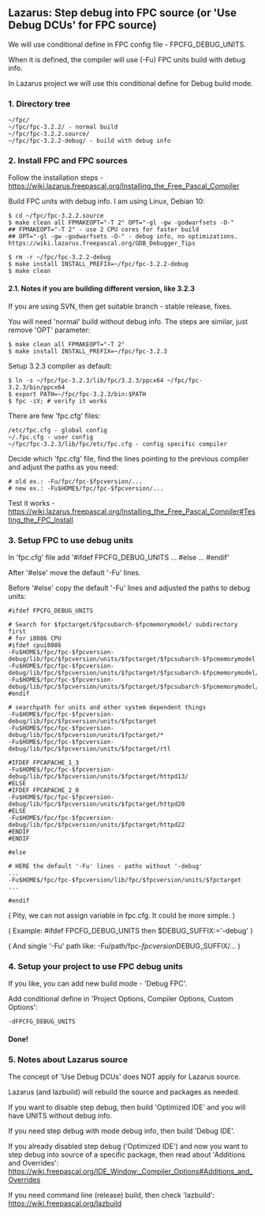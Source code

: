 
## Lazarus: Step debug into FPC source (or 'Use Debug DCUs' for FPC source)

We will use conditional define in FPC config file - FPCFG_DEBUG_UNITS.

When it is defined, the compiler will use (-Fu) FPC units build with debug info.

In Lazarus project we will use this conditional define for Debug build mode.


### 1. Directory tree
```
~/fpc/
~/fpc/fpc-3.2.2/ - normal build
~/fpc/fpc-3.2.2.source/
~/fpc/fpc-3.2.2-debug/ - build with debug info
```


### 2. Install FPC and FPC sources

Follow the installation steps - https://wiki.lazarus.freepascal.org/Installing_the_Free_Pascal_Compiler

Build FPC units with debug info. I am using Linux, Debian 10:
```
$ cd ~/fpc/fpc-3.2.2.source
$ make clean all FPMAKEOPT="-T 2" OPT="-gl -gw -godwarfsets -O-"
## FPMAKEOPT="-T 2" - use 2 CPU cores for faster build
## OPT="-gl -gw -godwarfsets -O-" - debug info, no optimizations. https://wiki.lazarus.freepascal.org/GDB_Debugger_Tips

$ rm -r ~/fpc/fpc-3.2.2-debug
$ make install INSTALL_PREFIX=~/fpc/fpc-3.2.2-debug
$ make clean
```


#### 2.1. Notes if you are building different version, like 3.2.3

If you are using SVN, then get suitable branch - stable release, fixes.

You will need 'normal' build without debug info. The steps are similar, just remove 'OPT' parameter:
```
$ make clean all FPMAKEOPT="-T 2"
$ make install INSTALL_PREFIX=~/fpc/fpc-3.2.3
```

Setup 3.2.3 compiler as default:
```
$ ln -s ~/fpc/fpc-3.2.3/lib/fpc/3.2.3/ppcx64 ~/fpc/fpc-3.2.3/bin/ppcx64
$ export PATH=~/fpc/fpc-3.2.3/bin:$PATH
$ fpc -iV; # verify it works
```

There are few 'fpc.cfg' files:
```
/etc/fpc.cfg - global config
~/.fpc.cfg - user config
~/fpc/fpc-3.2.3/lib/fpc/etc/fpc.cfg - config specific compiler
```

Decide which 'fpc.cfg' file, find the lines pointing to the previous compiler and adjust the paths as you need:
```
# old ex.: -Fu/fpc/fpc-$fpcversion/...
# new ex.: -Fu$HOME$/fpc/fpc-$fpcversion/...
```

Test it works - https://wiki.lazarus.freepascal.org/Installing_the_Free_Pascal_Compiler#Testing_the_FPC_Install


### 3. Setup FPC to use debug units

In 'fpc.cfg' file add '#ifdef FPCFG_DEBUG_UNITS ... #else ... #endif'

After '#else' move the default '-Fu' lines.

Before '#else' copy the default '-Fu' lines and adjusted the paths to debug units:
```
#ifdef FPCFG_DEBUG_UNITS

# Search for $fpctarget/$fpcsubarch-$fpcmemorymodel/ subdirectory first
# for i8086 CPU
#ifdef cpui8086
-Fu$HOME$/fpc/fpc-$fpcversion-debug/lib/fpc/$fpcversion/units/$fpctarget/$fpcsubarch-$fpcmemorymodel
-Fu$HOME$/fpc/fpc-$fpcversion-debug/lib/fpc/$fpcversion/units/$fpctarget/$fpcsubarch-$fpcmemorymodel/*
-Fu$HOME$/fpc/fpc-$fpcversion-debug/lib/fpc/$fpcversion/units/$fpctarget/$fpcsubarch-$fpcmemorymodel/rtl
#endif

# searchpath for units and other system dependent things
-Fu$HOME$/fpc/fpc-$fpcversion-debug/lib/fpc/$fpcversion/units/$fpctarget
-Fu$HOME$/fpc/fpc-$fpcversion-debug/lib/fpc/$fpcversion/units/$fpctarget/*
-Fu$HOME$/fpc/fpc-$fpcversion-debug/lib/fpc/$fpcversion/units/$fpctarget/rtl

#IFDEF FPCAPACHE_1_3
-Fu$HOME$/fpc/fpc-$fpcversion-debug/lib/fpc/$fpcversion/units/$fpctarget/httpd13/
#ELSE
#IFDEF FPCAPACHE_2_0
-Fu$HOME$/fpc/fpc-$fpcversion-debug/lib/fpc/$fpcversion/units/$fpctarget/httpd20
#ELSE
-Fu$HOME$/fpc/fpc-$fpcversion-debug/lib/fpc/$fpcversion/units/$fpctarget/httpd22
#ENDIF
#ENDIF

#else

# HERE the default '-Fu' lines - paths without '-debug'
...
-Fu$HOME$/fpc/fpc-$fpcversion/lib/fpc/$fpcversion/units/$fpctarget
...

#endif
```

( Pity, we can not assign variable in fpc.cfg. It could be more simple. )

( Example: #ifdef FPCFG_DEBUG_UNITS then $DEBUG_SUFFIX:='-debug' )

( And single '-Fu' path like: -Fu/path/fpc-$fpcversion$DEBUG_SUFFIX/... )


### 4. Setup your project to use FPC debug units

If you like, you can add new build mode - 'Debug FPC'.

Add conditional define in 'Project Options, Compiler Options, Custom Options':
```
-dFPCFG_DEBUG_UNITS
```

#### Done!


### 5. Notes about Lazarus source

The concept of 'Use Debug DCUs' does NOT apply for Lazarus source.

Lazarus (and lazbuild) will rebuild the source and packages as needed.

If you want to disable step debug, then build 'Optimized IDE' and you will have UNITS without debug info.

If you need step debug with mode debug info, then build 'Debug IDE'.

If you already disabled step debug ('Optimized IDE') and now you want to step debug into source of a specific package, then read about 'Additions and Overrides': https://wiki.freepascal.org/IDE_Window:_Compiler_Options#Additions_and_Overrides

If you need command line (release) build, then check 'lazbuild': https://wiki.freepascal.org/lazbuild

